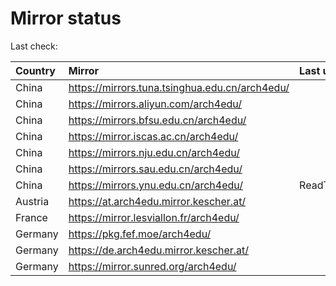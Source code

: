 <script src="./time.js"></script>
# Mirror status
Last check: <script type="text/javascript">localize(1680855718.9016454);</script>

|Country|Mirror|Last update|
|:------|:-----|:----------|
|China|https://mirrors.tuna.tsinghua.edu.cn/arch4edu/|<script type="text/javascript">localize(1680849135);</script>|
|China|https://mirrors.aliyun.com/arch4edu/|<script type="text/javascript">localize(1680805933);</script>|
|China|https://mirrors.bfsu.edu.cn/arch4edu/|<script type="text/javascript">localize(1680805933);</script>|
|China|https://mirror.iscas.ac.cn/arch4edu/|<script type="text/javascript">localize(1680805933);</script>|
|China|https://mirrors.nju.edu.cn/arch4edu/|<script type="text/javascript">localize(1680763033);</script>|
|China|https://mirrors.sau.edu.cn/arch4edu/|<script type="text/javascript">localize(1673850842);</script>|
|China|https://mirrors.ynu.edu.cn/arch4edu/|ReadTimeout|
|Austria|https://at.arch4edu.mirror.kescher.at/|<script type="text/javascript">localize(1680805933);</script>|
|France|https://mirror.lesviallon.fr/arch4edu/|<script type="text/javascript">localize(1680805933);</script>|
|Germany|https://pkg.fef.moe/arch4edu/|<script type="text/javascript">localize(1680805933);</script>|
|Germany|https://de.arch4edu.mirror.kescher.at/|<script type="text/javascript">localize(1680805933);</script>|
|Germany|https://mirror.sunred.org/arch4edu/|<script type="text/javascript">localize(1680805933);</script>|

<script src="./tablefilter/tablefilter.js"></script>
<script src="./table.js"></script>